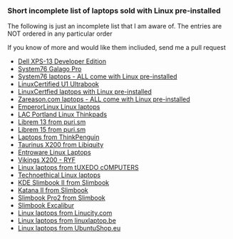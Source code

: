 ### Short incomplete list of laptops sold with Linux pre-installed
The following is just an incomplete list that I am aware of. 
The entries are NOT ordered in any particular order

If you know of more and would like them incliuded, send me a pull request

- [Dell XPS-13 Developer Edition](https://www.dell.com/en-us/work/shop/dell-laptops-and-notebooks/xps-13-laptop/spd/xps-13-9370-laptop?appliedRefinements=302)
- [System76 Galago Pro](https://system76.com/laptops/galago)
- [System76 laptops - ALL come with Linux pre-installed](https://system76.com/laptops)
- [LinuxCertified U1 Ultrabook](https://www.linuxcertified.com/linux-ultrabook-u1.html)
- [LinuxCertfied laptops with Linux pre-installed](https://www.linuxcertified.com/linux_laptops.html)
- [Zareason.com laptops - ALL come with Linux pre-installed](https://zareason.com/Laptops/)
- [ EmperorLinux Linux laptops](http://www.emperorlinux.com/)
- [LAC Portland Linux Thinkpads](https://lacpdx.com/en/Laptop)
- [Librem 13 from puri.sm](https://puri.sm/products/librem-13/)
- [Librem 15 from puri.sm](https://puri.sm/products/librem-15/)
- [Laptops from ThinkPenguin](https://www.thinkpenguin.com/catalog/notebook-computers-gnu-linux-2)
- [Taurinus X200 from Libiquity](https://shop.libiquity.com/product/taurinus-x200)
- [Entroware Linux Laptops](https://www.entroware.com/store/laptops)
- [Vikings X200 - RYF](https://store.vikings.net/libre-friendly-hardware/x200-ryf-certfied)
- [Linux laptops from tUXEDO cOMPUTERS](https://www.tuxedocomputers.com/de/Linux-Hardware/Linux-Notebooks.tuxedo)
- [Technoethical Linux laptops](https://tehnoetic.com/laptops)
- [KDE Slimbook II from Slimbook](https://slimbook.es/en/kde-slimbook-2-ultrabook-laptop)
- [Katana II from Slimbook](https://slimbook.es/en/katana-ii-the-ultrabook-aluminum)
- [Slimbook Pro2 from Slimbook](https://slimbook.es/en/pro-ultrabook-13-aluminium)
- [Slimbook Excalibur](https://slimbook.es/en/excalibur-the-15-inches-laptop-gnu-linux)
- [Linux laptops from Linucity.com](http://linucity.com/Scripts/prodList_laptop.asp?idCategory=16)
- [Linux laptops from linuxlaptop.be](https://www.linuxlaptop.be/)
- [Linux laptops from UbuntuShop.eu](https://www.ubuntushop.be/index.php/en/opensource-notebooks.html)
